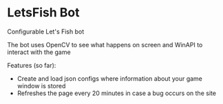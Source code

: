 # LetsFish Bot

Configurable Let's Fish bot

The bot uses OpenCV to see what happens on screen and WinAPI to interact with the game


Features (so far):
- Create and load json configs where information about your game window is stored
- Refreshes the page every 20 minutes in case a bug occurs on the site


